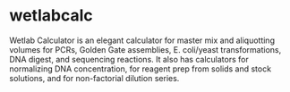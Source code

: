 # wetlabcalc
Wetlab Calculator is an elegant calculator for master mix and aliquotting volumes for PCRs, Golden Gate assemblies,
E. coli/yeast transformations, DNA digest, and sequencing reactions. It also has calculators for normalizing DNA
concentration, for reagent prep from solids and stock solutions, and for non-factorial dilution series.

